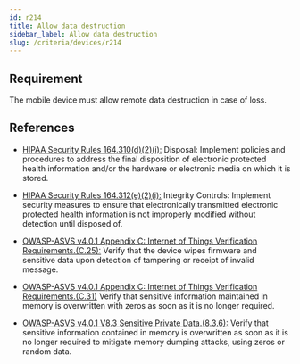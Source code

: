 ```yaml
---
id: r214
title: Allow data destruction
sidebar_label: Allow data destruction
slug: /criteria/devices/r214
---
```


## Requirement

The mobile device must allow
remote data destruction in case of loss.

## References

- [HIPAA Security Rules 164.310(d)(2)(i):](https://www.law.cornell.edu/cfr/text/45/164.310)
Disposal:
Implement policies and procedures
to address the final disposition
of electronic protected health information
and/or the hardware
or electronic media
on which it is stored.

- [HIPAA Security Rules 164.312(e)(2)(i):](https://www.law.cornell.edu/cfr/text/45/164.312)
Integrity Controls:
Implement security measures
to ensure that electronically transmitted
electronic protected health information
is not improperly modified
without detection until disposed of.

- [OWASP-ASVS v4.0.1 Appendix C: Internet of Things Verification Requirements.(C.25):](https://owasp.org/www-project-application-security-verification-standard/)
Verify that the device wipes firmware
and sensitive data upon detection of
tampering or receipt
of invalid message.

- [OWASP-ASVS v4.0.1 Appendix C: Internet of Things Verification Requirements.(C.31)](https://owasp.org/www-project-application-security-verification-standard/)
Verify that sensitive information
maintained in memory
is overwritten with zeros
as soon as it is no longer required.

- [OWASP-ASVS v4.0.1 V8.3 Sensitive Private Data.(8.3.6):](https://owasp.org/www-project-application-security-verification-standard/)
Verify that sensitive information
contained in memory is overwritten
as soon as it is no longer required
to mitigate memory dumping attacks,
using zeros or random data.
